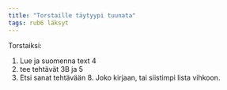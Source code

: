 ```yaml
---
title: "Torstaille täytyypi tuunata"
tags: rub6 läksyt
---
```


Torstaiksi:

1. Lue ja suomenna text 4
2. tee tehtävät 3B ja 5
3. Etsi sanat tehtävään 8. Joko kirjaan, tai siistimpi lista vihkoon.
